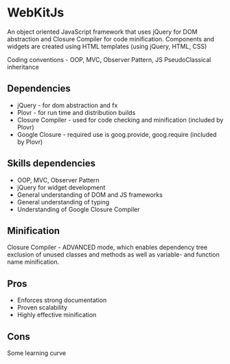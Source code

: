 WebKitJs
========

An object oriented JavaScript framework that uses jQuery for DOM abstraction and Closure Compiler 
for code minification. Components and widgets are created using HTML templates 
(using jQuery, HTML, CSS)

Coding conventions	- OOP, MVC, Observer Pattern, JS PseudoClassical inheritance


Dependencies
------------
- jQuery - for dom abstraction and fx
- Plovr - for run time and distribution builds
- Closure Compiler - used for code checking and minification (included by Plovr)
- Google Closure - required use is goog.provide, goog.require (included by Plovr)

Skills dependencies
-------------------
- OOP, MVC, Observer Pattern
- jQuery for widget development
- General understanding of DOM and JS frameworks
- General understanding of typing
- Understanding of Google Closure Compiler

Minification
------------
Closure Compiler - ADVANCED mode, which enables dependency tree exclusion of unused classes 
and methods as well as variable- and function name minification.


Pros
----
- Enforces strong documentation
- Proven scalability
- Highly effective minification

Cons
----
Some learning curve
